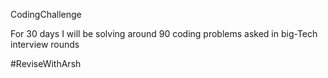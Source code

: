  CodingChallenge
 
 For 30 days I will be solving around 90 coding problems asked in big-Tech interview rounds

#ReviseWithArsh
